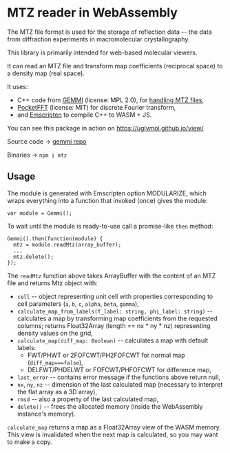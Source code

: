 # MTZ reader in WebAssembly

The MTZ file format is used for the storage of reflection data --
the data from diffraction experiments in macromolecular crystallography.

This library is primarily intended for web-based molecular viewers.

It can read an MTZ file and transform map coefficients (reciprocal space)
to a density map (real space).

It uses:

* C++ code from [GEMMI](https://project-gemmi.github.io/) (license: MPL 2.0),
  for [handling MTZ files](https://gemmi.readthedocs.io/en/latest/hkl.html),
* [PocketFFT](https://gitlab.mpcdf.mpg.de/mtr/pocketfft) (license: MIT)
  for discrete Fourier transform,
* and [Emscripten](https://emscripten.org/) to compile C++ to WASM + JS.

You can see this package in action on https://uglymol.github.io/view/

Source code →
[gemmi repo](https://github.com/project-gemmi/gemmi/tree/master/wasm/mtz)

Binaries → `npm i mtz`


## Usage

The module is generated with Emscripten option MODULARIZE,
which wraps everything into a function that invoked (once) gives the module:

    var module = Gemmi();

To wait until the module is ready-to-use call a promise-like `then` method:

    Gemmi().then(function(module) {
      mtz = module.readMtz(array_buffer);
      ...
      mtz.delete();
    });

The `readMtz` function above takes ArrayBuffer with the content of an MTZ file
and returns Mtz object with:

* `cell` -- object representing unit cell with properties corresponding to
  cell parameters (`a`, `b`, `c`, `alpha`, `beta`, `gamma`),
* `calculate_map_from_labels(f_label: string, phi_label: string)` --
  calculates a map by transforming map coefficients from the requested
  columns; returns Float32Array (length == nx * ny * nz) representing
  density values on the grid,
* `calculate_map(diff_map: Boolean)` -- calculates a map with default labels:
  - FWT/PHWT or 2FOFCWT/PH2FOFCWT for normal map (`diff_map===false`),
  - DELFWT/PHDELWT or FOFCWT/PHFOFCWT for difference map,
* `last_error` -- contains error message if the functions above return null,
* `nx`, `ny`, `nz` -- dimension of the last calculated map
  (necessary to interpret the flat array as a 3D array),
* `rmsd` -- also a property of the last calculated map,
* `delete()` -- frees the allocated memory (inside the WebAssembly
  instance's memory).

`calculate_map` returns a map as a Float32Array view of the WASM memory.
This view is invalidated when the next map is calculated,
so you may want to make a copy.
